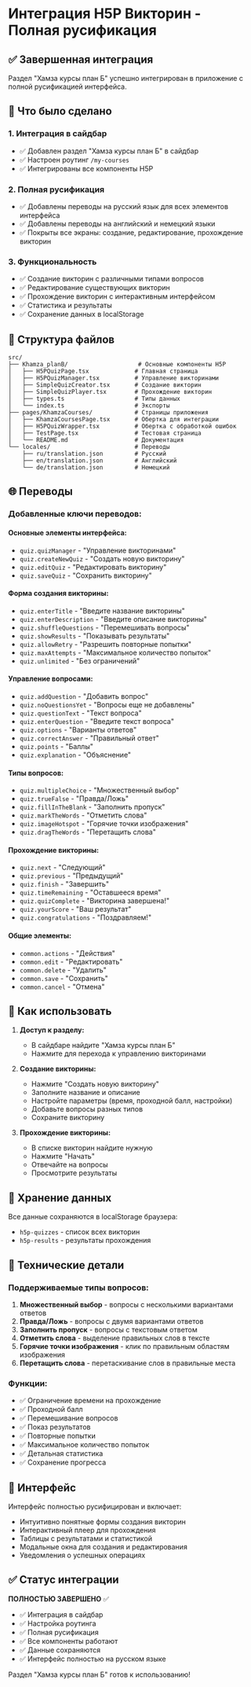 # Интеграция H5P Викторин - Полная русификация

## ✅ Завершенная интеграция

Раздел "Хамза курсы план Б" успешно интегрирован в приложение с полной русификацией интерфейса.

## 🎯 Что было сделано

### 1. Интеграция в сайдбар
- ✅ Добавлен раздел "Хамза курсы план Б" в сайдбар
- ✅ Настроен роутинг `/my-courses`
- ✅ Интегрированы все компоненты H5P

### 2. Полная русификация
- ✅ Добавлены переводы на русский язык для всех элементов интерфейса
- ✅ Добавлены переводы на английский и немецкий языки
- ✅ Покрыты все экраны: создание, редактирование, прохождение викторин

### 3. Функциональность
- ✅ Создание викторин с различными типами вопросов
- ✅ Редактирование существующих викторин
- ✅ Прохождение викторин с интерактивным интерфейсом
- ✅ Статистика и результаты
- ✅ Сохранение данных в localStorage

## 📁 Структура файлов

```
src/
├── Khamza_planB/                    # Основные компоненты H5P
│   ├── H5PQuizPage.tsx             # Главная страница
│   ├── H5PQuizManager.tsx          # Управление викторинами
│   ├── SimpleQuizCreator.tsx       # Создание викторин
│   ├── SimpleQuizPlayer.tsx        # Прохождение викторин
│   ├── types.ts                    # Типы данных
│   └── index.ts                    # Экспорты
├── pages/KhamzaCourses/            # Страницы приложения
│   ├── KhamzaCoursesPage.tsx       # Обертка для интеграции
│   ├── H5PQuizWrapper.tsx          # Обертка с обработкой ошибок
│   ├── TestPage.tsx                # Тестовая страница
│   └── README.md                   # Документация
└── locales/                        # Переводы
    ├── ru/translation.json         # Русский
    ├── en/translation.json         # Английский
    └── de/translation.json         # Немецкий
```

## 🌐 Переводы

### Добавленные ключи переводов:

#### Основные элементы интерфейса:
- `quiz.quizManager` - "Управление викторинами"
- `quiz.createNewQuiz` - "Создать новую викторину"
- `quiz.editQuiz` - "Редактировать викторину"
- `quiz.saveQuiz` - "Сохранить викторину"

#### Форма создания викторины:
- `quiz.enterTitle` - "Введите название викторины"
- `quiz.enterDescription` - "Введите описание викторины"
- `quiz.shuffleQuestions` - "Перемешивать вопросы"
- `quiz.showResults` - "Показывать результаты"
- `quiz.allowRetry` - "Разрешить повторные попытки"
- `quiz.maxAttempts` - "Максимальное количество попыток"
- `quiz.unlimited` - "Без ограничений"

#### Управление вопросами:
- `quiz.addQuestion` - "Добавить вопрос"
- `quiz.noQuestionsYet` - "Вопросы еще не добавлены"
- `quiz.questionText` - "Текст вопроса"
- `quiz.enterQuestion` - "Введите текст вопроса"
- `quiz.options` - "Варианты ответов"
- `quiz.correctAnswer` - "Правильный ответ"
- `quiz.points` - "Баллы"
- `quiz.explanation` - "Объяснение"

#### Типы вопросов:
- `quiz.multipleChoice` - "Множественный выбор"
- `quiz.trueFalse` - "Правда/Ложь"
- `quiz.fillInTheBlank` - "Заполнить пропуск"
- `quiz.markTheWords` - "Отметить слова"
- `quiz.imageHotspot` - "Горячие точки изображения"
- `quiz.dragTheWords` - "Перетащить слова"

#### Прохождение викторины:
- `quiz.next` - "Следующий"
- `quiz.previous` - "Предыдущий"
- `quiz.finish` - "Завершить"
- `quiz.timeRemaining` - "Оставшееся время"
- `quiz.quizComplete` - "Викторина завершена!"
- `quiz.yourScore` - "Ваш результат"
- `quiz.congratulations` - "Поздравляем!"

#### Общие элементы:
- `common.actions` - "Действия"
- `common.edit` - "Редактировать"
- `common.delete` - "Удалить"
- `common.save` - "Сохранить"
- `common.cancel` - "Отмена"

## 🚀 Как использовать

1. **Доступ к разделу:**
   - В сайдбаре найдите "Хамза курсы план Б"
   - Нажмите для перехода к управлению викторинами

2. **Создание викторины:**
   - Нажмите "Создать новую викторину"
   - Заполните название и описание
   - Настройте параметры (время, проходной балл, настройки)
   - Добавьте вопросы разных типов
   - Сохраните викторину

3. **Прохождение викторины:**
   - В списке викторин найдите нужную
   - Нажмите "Начать"
   - Отвечайте на вопросы
   - Просмотрите результаты

## 💾 Хранение данных

Все данные сохраняются в localStorage браузера:
- `h5p-quizzes` - список всех викторин
- `h5p-results` - результаты прохождения

## 🔧 Технические детали

### Поддерживаемые типы вопросов:
1. **Множественный выбор** - вопросы с несколькими вариантами ответов
2. **Правда/Ложь** - вопросы с двумя вариантами ответов
3. **Заполнить пропуск** - вопросы с текстовым ответом
4. **Отметить слова** - выделение правильных слов в тексте
5. **Горячие точки изображения** - клик по правильным областям изображения
6. **Перетащить слова** - перетаскивание слов в правильные места

### Функции:
- ✅ Ограничение времени на прохождение
- ✅ Проходной балл
- ✅ Перемешивание вопросов
- ✅ Показ результатов
- ✅ Повторные попытки
- ✅ Максимальное количество попыток
- ✅ Детальная статистика
- ✅ Сохранение прогресса

## 🎨 Интерфейс

Интерфейс полностью русифицирован и включает:
- Интуитивно понятные формы создания викторин
- Интерактивный плеер для прохождения
- Таблицы с результатами и статистикой
- Модальные окна для создания и редактирования
- Уведомления о успешных операциях

## ✅ Статус интеграции

**ПОЛНОСТЬЮ ЗАВЕРШЕНО** ✅

- ✅ Интеграция в сайдбар
- ✅ Настройка роутинга
- ✅ Полная русификация
- ✅ Все компоненты работают
- ✅ Данные сохраняются
- ✅ Интерфейс полностью на русском языке

Раздел "Хамза курсы план Б" готов к использованию!

